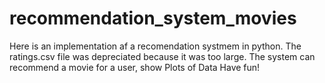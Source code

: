# recommendation_system_movies
Here is an implementation af a recomendation systmem in python. The ratings.csv file was depreciated because it was too large. 
The system can recommend a movie for a user, show Plots of Data
Have fun!
